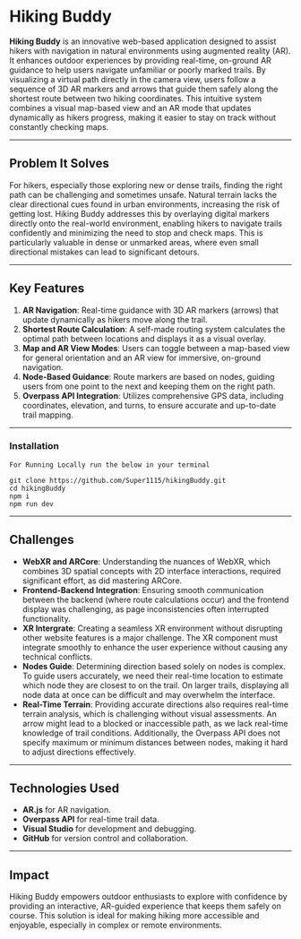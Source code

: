 # Hiking Buddy

**Hiking Buddy** is an innovative web-based application designed to assist hikers with navigation in natural environments using augmented reality (AR). It enhances outdoor experiences by providing real-time, on-ground AR guidance to help users navigate unfamiliar or poorly marked trails. By visualizing a virtual path directly in the camera view, users follow a sequence of 3D AR markers and arrows that guide them safely along the shortest route between two hiking coordinates. This intuitive system combines a visual map-based view and an AR mode that updates dynamically as hikers progress, making it easier to stay on track without constantly checking maps.

---

## Problem It Solves

For hikers, especially those exploring new or dense trails, finding the right path can be challenging and sometimes unsafe. Natural terrain lacks the clear directional cues found in urban environments, increasing the risk of getting lost. Hiking Buddy addresses this by overlaying digital markers directly onto the real-world environment, enabling hikers to navigate trails confidently and minimizing the need to stop and check maps. This is particularly valuable in dense or unmarked areas, where even small directional mistakes can lead to significant detours.

---

## Key Features

1. **AR Navigation**: Real-time guidance with 3D AR markers (arrows) that update dynamically as hikers move along the trail.
2. **Shortest Route Calculation**: A self-made routing system calculates the optimal path between locations and displays it as a visual overlay.
3. **Map and AR View Modes**: Users can toggle between a map-based view for general orientation and an AR view for immersive, on-ground navigation.
4. **Node-Based Guidance**: Route markers are based on nodes, guiding users from one point to the next and keeping them on the right path.
5. **Overpass API Integration**: Utilizes comprehensive GPS data, including coordinates, elevation, and turns, to ensure accurate and up-to-date trail mapping.

---

### Installation
```
For Running Locally run the below in your terminal
 
git clone https://github.com/Super1115/hikingBuddy.git
cd hikingBuddy
npm i
npm run dev
```

---

## Challenges

- **WebXR and ARCore**: Understanding the nuances of WebXR, which combines 3D spatial concepts with 2D interface interactions, required significant effort, as did mastering ARCore.
- **Frontend-Backend Integration**: Ensuring smooth communication between the backend (where route calculations occur) and the frontend display was challenging, as page inconsistencies often interrupted functionality.
- **XR Intergrate**: Creating a seamless XR environment without disrupting other website features is a major challenge. The XR component must integrate smoothly to enhance the user experience without causing any technical conflicts.
- **Nodes Guide**: Determining direction based solely on nodes is complex. To guide users accurately, we need their real-time location to estimate which node they are closest to on the trail. On larger trails, displaying all node data at once can be difficult and may overwhelm the interface.
- **Real-Time Terrain**: Providing accurate directions also requires real-time terrain analysis, which is challenging without visual assessments. An arrow might lead to a blocked or inaccessible path, as we lack real-time knowledge of trail conditions. Additionally, the Overpass API does not specify maximum or minimum distances between nodes, making it hard to adjust directions effectively.

---

## Technologies Used

- **AR.js** for AR navigation.
- **Overpass API** for real-time trail data.
- **Visual Studio** for development and debugging.
- **GitHub** for version control and collaboration.

---

## Impact

Hiking Buddy empowers outdoor enthusiasts to explore with confidence by providing an interactive, AR-guided experience that keeps them safely on course. This solution is ideal for making hiking more accessible and enjoyable, especially in complex or remote environments.
